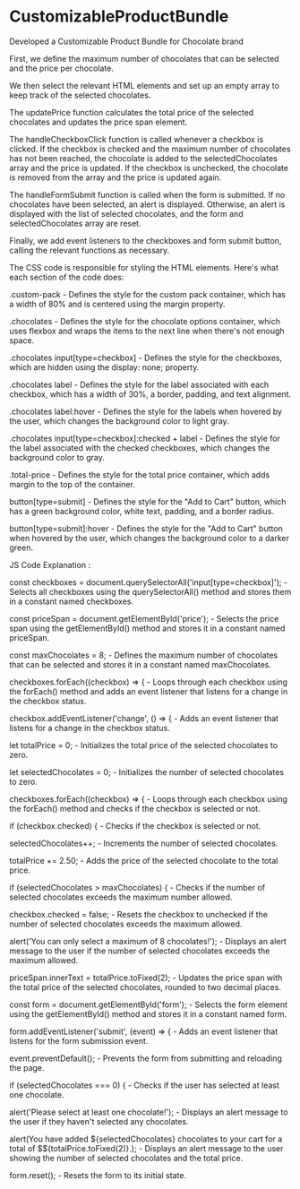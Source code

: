 # CustomizableProductBundle
Developed a Customizable Product Bundle for Chocolate brand

First, we define the maximum number of chocolates that can be selected and the price per chocolate.

We then select the relevant HTML elements and set up an empty array to keep track of the selected chocolates.

The updatePrice function calculates the total price of the selected chocolates and updates the price span element.

The handleCheckboxClick function is called whenever a checkbox is clicked. If the checkbox is checked and the maximum number of chocolates has not been reached, the chocolate is added to the selectedChocolates array and the price is updated. If the checkbox is unchecked, the chocolate is removed from the array and the price is updated again.

The handleFormSubmit function is called when the form is submitted. If no chocolates have been selected, an alert is displayed. Otherwise, an alert is displayed with the list of selected chocolates, and the form and selectedChocolates array are reset.

Finally, we add event listeners to the checkboxes and form submit button, calling the relevant functions as necessary. 




The CSS code is responsible for styling the HTML elements. Here's what each section of the code does:


.custom-pack - Defines the style for the custom pack container, which has a width of 80% and is centered using the margin property.

.chocolates - Defines the style for the chocolate options container, which uses flexbox and wraps the items to the next line when there's not enough space.

.chocolates input[type=checkbox] - Defines the style for the checkboxes, which are hidden using the display: none; property.

.chocolates label - Defines the style for the label associated with each checkbox, which has a width of 30%, a border, padding, and text alignment.

.chocolates label:hover - Defines the style for the labels when hovered by the user, which changes the background color to light gray.

.chocolates input[type=checkbox]:checked + label - Defines the style for the label associated with the checked checkboxes, which changes the background color to gray.

.total-price - Defines the style for the total price container, which adds margin to the top of the container.

button[type=submit] - Defines the style for the "Add to Cart" button, which has a green background color, white text, padding, and a border radius.

button[type=submit]:hover - Defines the style for the "Add to Cart" button when hovered by the user, which changes the background color to a darker green.




JS Code Explanation :


const checkboxes = document.querySelectorAll('input[type=checkbox]'); - Selects all checkboxes using the querySelectorAll() method and stores them in a constant named checkboxes.

const priceSpan = document.getElementById('price'); - Selects the price span using the getElementById() method and stores it in a constant named priceSpan.

const maxChocolates = 8; - Defines the maximum number of chocolates that can be selected and stores it in a constant named maxChocolates.

checkboxes.forEach((checkbox) => { - Loops through each checkbox using the forEach() method and adds an event listener that listens for a change in the checkbox status.

checkbox.addEventListener('change', () => { - Adds an event listener that listens for a change in the checkbox status.

let totalPrice = 0; - Initializes the total price of the selected chocolates to zero.

let selectedChocolates = 0; - Initializes the number of selected chocolates to zero.

checkboxes.forEach((checkbox) => { - Loops through each checkbox using the forEach() method and checks if the checkbox is selected or not.

if (checkbox.checked) { - Checks if the checkbox is selected or not.

selectedChocolates++; - Increments the number of selected chocolates.

totalPrice += 2.50; - Adds the price of the selected chocolate to the total price.

if (selectedChocolates > maxChocolates) { - Checks if the number of selected chocolates exceeds the maximum number allowed.

checkbox.checked = false; - Resets the checkbox to unchecked if the number of selected chocolates exceeds the maximum allowed.

alert('You can only select a maximum of 8 chocolates!'); - Displays an alert message to the user if the number of selected chocolates exceeds the maximum allowed.

priceSpan.innerText = totalPrice.toFixed(2); - Updates the price span with the total price of the selected chocolates, rounded to two decimal places.

const form = document.getElementById('form'); - Selects the form element using the getElementById() method and stores it in a constant named form.

form.addEventListener('submit', (event) => { - Adds an event listener that listens for the form submission event.

event.preventDefault(); - Prevents the form from submitting and reloading the page.

if (selectedChocolates === 0) { - Checks if the user has selected at least one chocolate.

alert('Please select at least one chocolate!'); - Displays an alert message to the user if they haven't selected any chocolates.


alert(You have added ${selectedChocolates} chocolates to your cart for a total of $${totalPrice.toFixed(2)}.); - Displays an alert message to the user showing the number of selected chocolates and the total price.

form.reset(); - Resets the form to its initial state.
